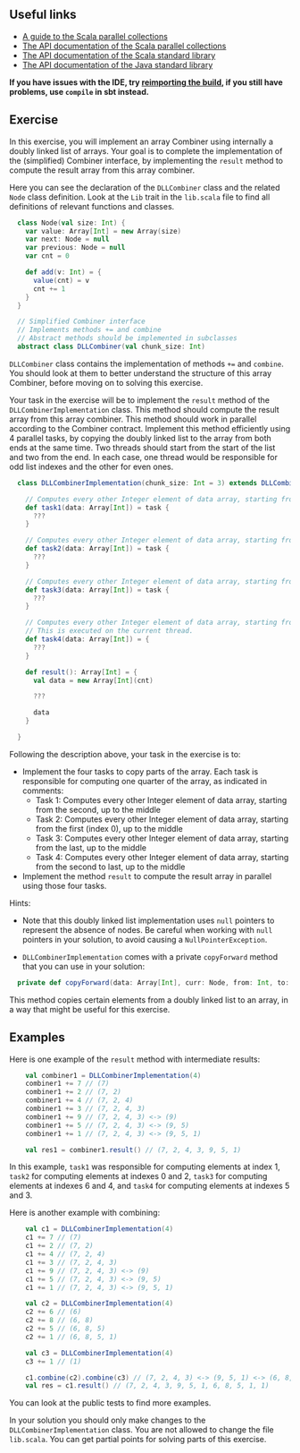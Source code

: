 ## Useful links

  * [A guide to the Scala parallel collections](https://docs.scala-lang.org/overviews/parallel-collections/overview.html)
  * [The API documentation of the Scala parallel collections](https://www.javadoc.io/doc/org.scala-lang.modules/scala-parallel-collections_2.13/latest/scala/collection/index.html)
  * [The API documentation of the Scala standard library](https://www.scala-lang.org/files/archive/api/2.13.4)
  * [The API documentation of the Java standard library](https://docs.oracle.com/en/java/javase/15/docs/api/index.html)

**If you have issues with the IDE, try [reimporting the
build](https://gitlab.epfl.ch/lamp/cs206/-/blob/master/labs/example-lab.md#ide-features-like-type-on-hover-or-go-to-definition-do-not-work),
if you still have problems, use `compile` in sbt instead.**

## Exercise

In this exercise, you will implement an array Combiner using internally a doubly linked list of arrays. Your goal is to complete the implementation of the (simplified) Combiner interface, by implementing the `result` method to compute the result array from this array combiner.

Here you can see the declaration of the `DLLCombiner` class and the related `Node` class definition. Look at the `Lib` trait in the `lib.scala` file to find all definitions of relevant functions and classes.


```scala
  class Node(val size: Int) {
    var value: Array[Int] = new Array(size)
    var next: Node = null
    var previous: Node = null
    var cnt = 0

    def add(v: Int) = {
      value(cnt) = v
      cnt += 1
    }
  }

  // Simplified Combiner interface
  // Implements methods += and combine
  // Abstract methods should be implemented in subclasses
  abstract class DLLCombiner(val chunk_size: Int)
```

`DLLCombiner` class contains the implementation of methods `+=` and `combine`. You should look at them to better understand the structure of this array Combiner, before moving on to solving this exercise.

Your task in the exercise will be to implement the `result` method of the `DLLCombinerImplementation` class. This method should compute the result array from this array combiner. This method should work in parallel according to the Combiner contract. Implement this method efficiently using 4 parallel tasks, by copying the doubly linked list to the array from both ends at the same time. Two threads should start from the start of the list and two from the end. In each case, one thread would be responsible for odd list indexes and the other for even ones.


```scala
  class DLLCombinerImplementation(chunk_size: Int = 3) extends DLLCombiner(chunk_size) {

    // Computes every other Integer element of data array, starting from the second, up to the middle
    def task1(data: Array[Int]) = task {
      ???
    }

    // Computes every other Integer element of data array, starting from the first (index 0), up to the middle
    def task2(data: Array[Int]) = task {
      ???
    }

    // Computes every other Integer element of data array, starting from the last, up to the middle
    def task3(data: Array[Int]) = task {
      ???
    }

    // Computes every other Integer element of data array, starting from the second to last, up to the middle
    // This is executed on the current thread.
    def task4(data: Array[Int]) = {
      ???
    }

    def result(): Array[Int] = {
      val data = new Array[Int](cnt)

      ???

      data
    }

  }
```

Following the description above, your task in the exercise is to:

- Implement the four tasks to copy parts of the array. Each task is responsible for computing one quarter of the array, as indicated in comments:
    + Task 1: Computes every other Integer element of data array, starting from the second, up to the middle
    + Task 2: Computes every other Integer element of data array, starting from the first (index 0), up to the middle
    + Task 3: Computes every other Integer element of data array, starting from the last, up to the middle
    + Task 4: Computes every other Integer element of data array, starting from the second to last, up to the middle
- Implement the method `result` to compute the result array in parallel using those four tasks.

Hints:

- Note that this doubly linked list implementation uses `null` pointers to represent the absence of nodes. Be careful when working with `null` pointers in your solution, to avoid causing a `NullPointerException`.

- `DLLCombinerImplementation` comes with a private `copyForward` method that you can use in your solution:

```scala
  private def copyForward(data: Array[Int], curr: Node, from: Int, to: Int, limit: Int)
```

This method copies certain elements from a doubly linked list to an array, in a way that might be useful for this exercise.

## Examples

Here is one example of the `result` method with intermediate results:

```scala
    val combiner1 = DLLCombinerImplementation(4)
    combiner1 += 7 // (7)
    combiner1 += 2 // (7, 2)
    combiner1 += 4 // (7, 2, 4)
    combiner1 += 3 // (7, 2, 4, 3)
    combiner1 += 9 // (7, 2, 4, 3) <-> (9)
    combiner1 += 5 // (7, 2, 4, 3) <-> (9, 5)
    combiner1 += 1 // (7, 2, 4, 3) <-> (9, 5, 1)

    val res1 = combiner1.result() // (7, 2, 4, 3, 9, 5, 1)

```
In this example, `task1` was responsible for computing elements at index 1, `task2` for computing elements at indexes 0 and 2, `task3` for computing elements at indexes 6 and 4, and `task4` for computing elements at indexes 5 and 3.

Here is another example with combining:

```scala
    val c1 = DLLCombinerImplementation(4)
    c1 += 7 // (7)
    c1 += 2 // (7, 2)
    c1 += 4 // (7, 2, 4)
    c1 += 3 // (7, 2, 4, 3)
    c1 += 9 // (7, 2, 4, 3) <-> (9)
    c1 += 5 // (7, 2, 4, 3) <-> (9, 5)
    c1 += 1 // (7, 2, 4, 3) <-> (9, 5, 1)

    val c2 = DLLCombinerImplementation(4)
    c2 += 6 // (6)
    c2 += 8 // (6, 8)
    c2 += 5 // (6, 8, 5)
    c2 += 1 // (6, 8, 5, 1)

    val c3 = DLLCombinerImplementation(4)
    c3 += 1 // (1)

    c1.combine(c2).combine(c3) // (7, 2, 4, 3) <-> (9, 5, 1) <-> (6, 8, 5, 1) <-> (1)
    val res = c1.result() // (7, 2, 4, 3, 9, 5, 1, 6, 8, 5, 1, 1)

```

You can look at the public tests to find more examples.

In your solution you should only make changes to the `DLLCombinerImplementation` class. You are not allowed to change the file `lib.scala`. You can get partial points for solving parts of this exercise.




